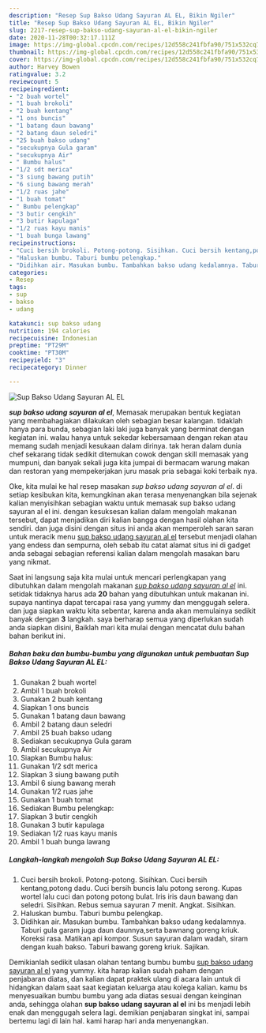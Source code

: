 ```yaml
---
description: "Resep Sup Bakso Udang Sayuran AL EL, Bikin Ngiler"
title: "Resep Sup Bakso Udang Sayuran AL EL, Bikin Ngiler"
slug: 2217-resep-sup-bakso-udang-sayuran-al-el-bikin-ngiler
date: 2020-11-28T00:32:17.111Z
image: https://img-global.cpcdn.com/recipes/12d558c241fbfa90/751x532cq70/sup-bakso-udang-sayuran-al-el-foto-resep-utama.jpg
thumbnail: https://img-global.cpcdn.com/recipes/12d558c241fbfa90/751x532cq70/sup-bakso-udang-sayuran-al-el-foto-resep-utama.jpg
cover: https://img-global.cpcdn.com/recipes/12d558c241fbfa90/751x532cq70/sup-bakso-udang-sayuran-al-el-foto-resep-utama.jpg
author: Harvey Bowen
ratingvalue: 3.2
reviewcount: 5
recipeingredient:
- "2 buah wortel"
- "1 buah brokoli"
- "2 buah kentang"
- "1 ons buncis"
- "1 batang daun bawang"
- "2 batang daun seledri"
- "25 buah bakso udang"
- "secukupnya Gula garam"
- "secukupnya Air"
- " Bumbu halus"
- "1/2 sdt merica"
- "3 siung bawang putih"
- "6 siung bawang merah"
- "1/2 ruas jahe"
- "1 buah tomat"
- " Bumbu pelengkap"
- "3 butir cengkih"
- "3 butir kapulaga"
- "1/2 ruas kayu manis"
- "1 buah bunga lawang"
recipeinstructions:
- "Cuci bersih brokoli. Potong-potong. Sisihkan. Cuci bersih kentang,potong dadu. Cuci bersih buncis lalu potong serong. Kupas wortel lalu cuci dan potong potong bulat. Iris iris daun bawang dan seledri. Sisihkan. Rebus semua sayuran 7 menit. Angkat. Sisihkan."
- "Haluskan bumbu. Taburi bumbu pelengkap."
- "Didihkan air. Masukan bumbu. Tambahkan bakso udang kedalamnya. Taburi gula garam juga daun daunnya,serta bawnang goreng kriuk. Koreksi rasa. Matikan api kompor. Susun sayuran dalam wadah, siram dengan kuah bakso. Taburi bawang goreng kriuk. Sajikan."
categories:
- Resep
tags:
- sup
- bakso
- udang

katakunci: sup bakso udang 
nutrition: 194 calories
recipecuisine: Indonesian
preptime: "PT29M"
cooktime: "PT30M"
recipeyield: "3"
recipecategory: Dinner

---
```



![Sup Bakso Udang Sayuran AL EL](https://img-global.cpcdn.com/recipes/12d558c241fbfa90/751x532cq70/sup-bakso-udang-sayuran-al-el-foto-resep-utama.jpg)

<b><i>sup bakso udang sayuran al el</i></b>, Memasak merupakan bentuk kegiatan yang membahagiakan dilakukan oleh sebagian besar kalangan. tidaklah hanya para bunda, sebagian laki laki juga banyak yang berminat dengan kegiatan ini. walau hanya untuk sekedar kebersamaan dengan rekan atau memang sudah menjadi kesukaan dalam dirinya. tak heran dalam dunia chef sekarang tidak sedikit ditemukan cowok dengan skill memasak yang mumpuni, dan banyak sekali juga kita jumpai di bermacam warung makan dan restoran yang mempekerjakan juru masak pria sebagai koki terbaik nya.

Oke, kita mulai ke hal resep masakan <i>sup bakso udang sayuran al el</i>. di setiap kesibukan kita, kemungkinan akan terasa menyenangkan bila sejenak kalian menyisihkan sebagian waktu untuk memasak sup bakso udang sayuran al el ini. dengan kesuksesan kalian dalam mengolah makanan tersebut, dapat menjadikan diri kalian bangga dengan hasil olahan kita sendiri. dan juga disini dengan situs ini anda akan memperoleh saran saran untuk meracik menu <u>sup bakso udang sayuran al el</u> tersebut menjadi olahan yang endess dan sempurna, oleh sebab itu catat alamat situs ini di gadget anda sebagai sebagian referensi kalian dalam mengolah masakan baru yang nikmat.




Saat ini langsung saja kita mulai untuk mencari perlengkapan yang dibutuhkan dalam mengolah makanan <u><i>sup bakso udang sayuran al el</i></u> ini. setidak tidaknya harus ada <b>20</b> bahan yang dibutuhkan untuk makanan ini. supaya nantinya dapat tercapai rasa yang yummy dan menggugah selera. dan juga siapkan waktu kita sebentar, karena anda akan memulainya sedikit banyak dengan <b>3</b> langkah. saya berharap semua yang diperlukan sudah anda siapkan disini, Baiklah mari kita mulai dengan mencatat dulu bahan bahan berikut ini.

<!--inarticleads1-->

##### Bahan baku dan bumbu-bumbu yang digunakan untuk pembuatan Sup Bakso Udang Sayuran AL EL:

1. Gunakan 2 buah wortel
1. Ambil 1 buah brokoli
1. Gunakan 2 buah kentang
1. Siapkan 1 ons buncis
1. Gunakan 1 batang daun bawang
1. Ambil 2 batang daun seledri
1. Ambil 25 buah bakso udang
1. Sediakan secukupnya Gula garam
1. Ambil secukupnya Air
1. Siapkan  Bumbu halus:
1. Gunakan 1/2 sdt merica
1. Siapkan 3 siung bawang putih
1. Ambil 6 siung bawang merah
1. Gunakan 1/2 ruas jahe
1. Gunakan 1 buah tomat
1. Sediakan  Bumbu pelengkap:
1. Siapkan 3 butir cengkih
1. Gunakan 3 butir kapulaga
1. Sediakan 1/2 ruas kayu manis
1. Ambil 1 buah bunga lawang




<!--inarticleads2-->

##### Langkah-langkah mengolah Sup Bakso Udang Sayuran AL EL:

1. Cuci bersih brokoli. Potong-potong. Sisihkan. Cuci bersih kentang,potong dadu. Cuci bersih buncis lalu potong serong. Kupas wortel lalu cuci dan potong potong bulat. Iris iris daun bawang dan seledri. Sisihkan. Rebus semua sayuran 7 menit. Angkat. Sisihkan.
1. Haluskan bumbu. Taburi bumbu pelengkap.
1. Didihkan air. Masukan bumbu. Tambahkan bakso udang kedalamnya. Taburi gula garam juga daun daunnya,serta bawnang goreng kriuk. Koreksi rasa. Matikan api kompor. Susun sayuran dalam wadah, siram dengan kuah bakso. Taburi bawang goreng kriuk. Sajikan.




Demikianlah sedikit ulasan olahan tentang bumbu bumbu <u>sup bakso udang sayuran al el</u> yang yummy. kita harap kalian sudah paham dengan penjabaran diatas, dan kalian dapat praktek ulang di acara lain untuk di hidangkan dalam saat saat kegiatan keluarga atau kolega kalian. kamu bs menyesuaikan bumbu bumbu yang ada diatas sesuai dengan keinginan anda, sehingga olahan <b>sup bakso udang sayuran al el</b> ini bs menjadi lebih enak dan menggugah selera lagi. demikian penjabaran singkat ini, sampai bertemu lagi di lain hal. kami harap hari anda menyenangkan.
